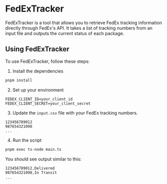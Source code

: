 # FedExTracker

FedExTracker is a tool that allows you to retrieve FedEx tracking information directly through FedEx's API. It takes a list of tracking numbers from an input file and outputs the current status of each package.

## Using FedExTracker

To use FedExTracker, follow these steps:

1. Install the dependencies

```bash
pnpm install
```

2. Set up your environment

```.dotenv
FEDEX_CLIENT_ID=your_client_id
FEDEX_CLIENT_SECRET=your_client_secret
```

3. Update the `input.csv` file with your FedEx tracking numbers.

```csv
123456789012
987654321098
...
```

4. Run the script

```bash
pnpm exec ts-node main.ts
```

You should see output similar to this:

```bash
123456789012,Delivered
987654321098,In Transit
...
```